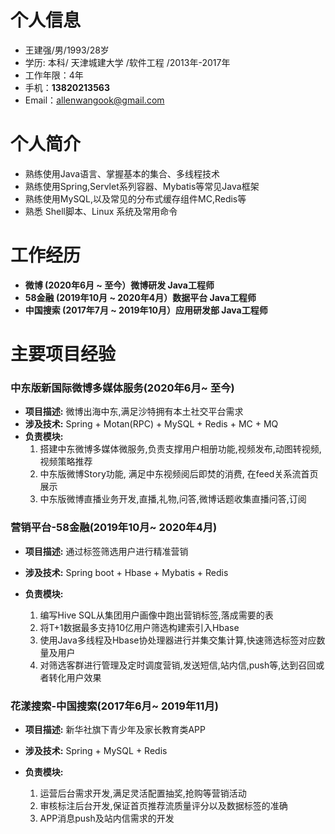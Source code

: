 # 个人信息

* 王建强/男/1993/28岁
* 学历: 本科/ 天津城建大学 /软件工程 /2013年-2017年
* 工作年限：4年
* 手机：**13820213563**
* Email：allenwangook@gmail.com

# 个人简介
- 熟练使用Java语言、掌握基本的集合、多线程技术
- 熟练使用Spring,Servlet系列容器、Mybatis等常见Java框架
- 熟练使用MySQL,以及常见的分布式缓存组件MC,Redis等
- 熟悉 Shell脚本、Linux 系统及常用命令

# 工作经历
- **微博  (2020年6月 ~ 至今）微博研发  Java工程师**
- **58金融 (2019年10月 ~ 2020年4月）数据平台 Java工程师**
- **中国搜索 (2017年7月 ~ 2019年10月）应用研发部 Java工程师**
  
# 主要项目经验

### 中东版新国际微博多媒体服务(2020年6月~ 至今)
* **项目描述:** 微博出海中东,满足沙特拥有本土社交平台需求
* **涉及技术:** Spring + Motan(RPC) + MySQL + Redis + MC + MQ
* **负责模块:**
    1. 搭建中东微博多媒体微服务,负责支撑用户相册功能,视频发布,动图转视频,视频策略推荐
    2. 中东版微博Story功能, 满足中东视频阅后即焚的消费, 在feed关系流首页展示
    3. 中东版微博直播业务开发,直播,礼物,问答,微博话题收集直播问答,订阅

### 营销平台-58金融(2019年10月~ 2020年4月)
* **项目描述:** 通过标签筛选用户进行精准营销
* **涉及技术:** Spring boot + Hbase + Mybatis + Redis
* **负责模块:**

	1. 编写Hive SQL从集团用户画像中跑出营销标签,落成需要的表
	2. 将T+1数据最多支持10亿用户筛选构建索引入Hbase
	3. 使用Java多线程及Hbase协处理器进行并集交集计算,快速筛选标签对应数量及用户
	4. 对筛选客群进行管理及定时调度营销,发送短信,站内信,push等,达到召回或者转化用户效果 


### 花漾搜索-中国搜索(2017年6月~ 2019年11月)
* **项目描述:** 新华社旗下青少年及家长教育类APP
* **涉及技术:** Spring + MySQL + Redis
* **负责模块:**

	1. 运营后台需求开发,满足灵活配置抽奖,抢购等营销活动
	2. 审核标注后台开发,保证首页推荐流质量评分以及数据标签的准确
	3. APP消息push及站内信需求的开发


    